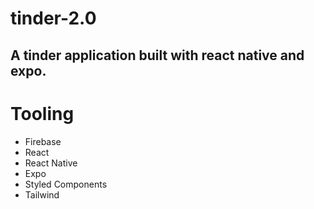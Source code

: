 # tinder-2.0

## A tinder application built with react native and expo.

# Tooling

- Firebase
- React
- React Native
- Expo
- Styled Components
- Tailwind

